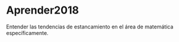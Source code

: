 # Aprender2018

Entender las tendencias de estancamiento en el área de matemática específicamente.

